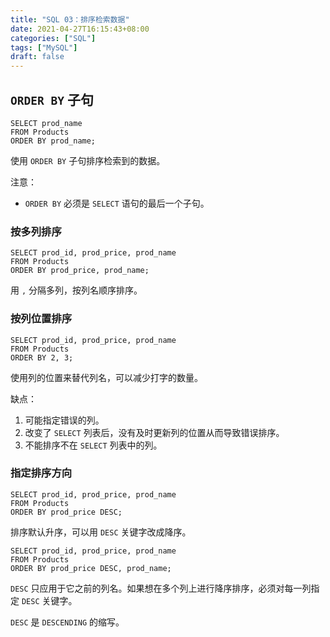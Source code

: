 ```yaml
---
title: "SQL 03：排序检索数据"
date: 2021-04-27T16:15:43+08:00
categories: ["SQL"]
tags: ["MySQL"]
draft: false
---
```


## `ORDER BY` 子句

```mysql
SELECT prod_name
FROM Products
ORDER BY prod_name;
```

使用 `ORDER BY` 子句排序检索到的数据。

<!--more-->

注意：

- `ORDER BY` 必须是 `SELECT` 语句的最后一个子句。

### 按多列排序

```mysql
SELECT prod_id, prod_price, prod_name
FROM Products
ORDER BY prod_price, prod_name;
```

用 `,` 分隔多列，按列名顺序排序。

### 按列位置排序

```mysql
SELECT prod_id, prod_price, prod_name
FROM Products
ORDER BY 2, 3;
```

使用列的位置来替代列名，可以减少打字的数量。

缺点：

1. 可能指定错误的列。
2. 改变了 `SELECT` 列表后，没有及时更新列的位置从而导致错误排序。
3. 不能排序不在 `SELECT` 列表中的列。

### 指定排序方向

```mysql
SELECT prod_id, prod_price, prod_name
FROM Products
ORDER BY prod_price DESC;
```

排序默认升序，可以用 `DESC` 关键字改成降序。

```mysql
SELECT prod_id, prod_price, prod_name
FROM Products
ORDER BY prod_price DESC, prod_name;
```

`DESC` 只应用于它之前的列名。如果想在多个列上进行降序排序，必须对每一列指定 `DESC` 关键字。

`DESC` 是 `DESCENDING` 的缩写。